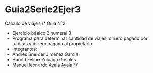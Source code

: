 # Guia2Serie2Ejer3
Calculo de viajes
/* Guia N°2
 * Ejercicio básico 2 numeral 3
 * Programa para determinar cantidad de viajes, dinero pagado por turistas y dinero pagado al propietario
 * Integrantes:
 * Andres Sneider Jimenez Garcia
 * Harold Felipe Zuluaga Grisales
 * Manuel leonardo Ayala Ayala 
*/
